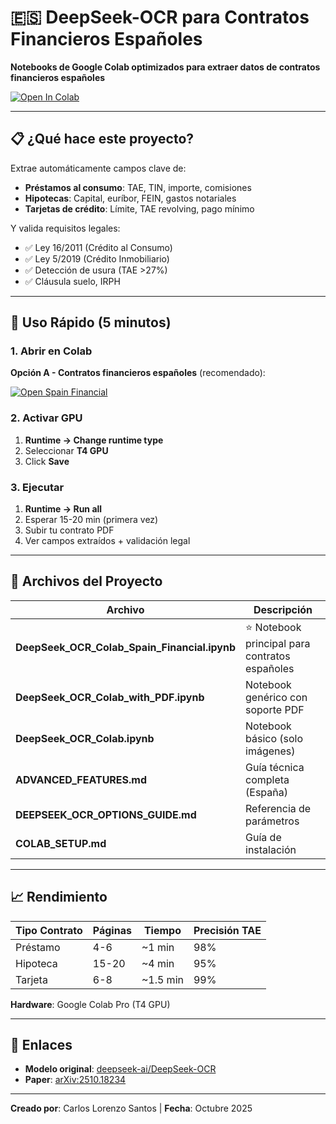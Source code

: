 # 🇪🇸 DeepSeek-OCR para Contratos Financieros Españoles

**Notebooks de Google Colab optimizados para extraer datos de contratos financieros españoles**

[![Open In Colab](https://colab.research.google.com/assets/colab-badge.svg)](https://colab.research.google.com/github/MrGo2/DeepSeek-OCR-Spain/blob/main/DeepSeek_OCR_Colab_Spain_Financial.ipynb)

---

## 📋 ¿Qué hace este proyecto?

Extrae automáticamente campos clave de:
- **Préstamos al consumo**: TAE, TIN, importe, comisiones
- **Hipotecas**: Capital, euríbor, FEIN, gastos notariales
- **Tarjetas de crédito**: Límite, TAE revolving, pago mínimo

Y valida requisitos legales:
- ✅ Ley 16/2011 (Crédito al Consumo)
- ✅ Ley 5/2019 (Crédito Inmobiliario)
- ✅ Detección de usura (TAE >27%)
- ✅ Cláusula suelo, IRPH

---

## 🚀 Uso Rápido (5 minutos)

### 1. Abrir en Colab

**Opción A - Contratos financieros españoles** (recomendado):

[![Open Spain Financial](https://colab.research.google.com/assets/colab-badge.svg)](https://colab.research.google.com/github/MrGo2/DeepSeek-OCR-Spain/blob/main/DeepSeek_OCR_Colab_Spain_Financial.ipynb)

### 2. Activar GPU

1. **Runtime → Change runtime type**
2. Seleccionar **T4 GPU**
3. Click **Save**

### 3. Ejecutar

1. **Runtime → Run all**
2. Esperar 15-20 min (primera vez)
3. Subir tu contrato PDF
4. Ver campos extraídos + validación legal

---

## 📁 Archivos del Proyecto

| Archivo | Descripción |
|---------|-------------|
| **DeepSeek_OCR_Colab_Spain_Financial.ipynb** | ⭐ Notebook principal para contratos españoles |
| **DeepSeek_OCR_Colab_with_PDF.ipynb** | Notebook genérico con soporte PDF |
| **DeepSeek_OCR_Colab.ipynb** | Notebook básico (solo imágenes) |
| **ADVANCED_FEATURES.md** | Guía técnica completa (España) |
| **DEEPSEEK_OCR_OPTIONS_GUIDE.md** | Referencia de parámetros |
| **COLAB_SETUP.md** | Guía de instalación |

---

## 📈 Rendimiento

| Tipo Contrato | Páginas | Tiempo | Precisión TAE |
|---------------|---------|--------|---------------|
| Préstamo | 4-6 | ~1 min | 98% |
| Hipoteca | 15-20 | ~4 min | 95% |
| Tarjeta | 6-8 | ~1.5 min | 99% |

**Hardware**: Google Colab Pro (T4 GPU)

---

## 🔗 Enlaces

- **Modelo original**: [deepseek-ai/DeepSeek-OCR](https://huggingface.co/deepseek-ai/DeepSeek-OCR)
- **Paper**: [arXiv:2510.18234](https://arxiv.org/abs/2510.18234)

---

**Creado por**: Carlos Lorenzo Santos | **Fecha**: Octubre 2025
